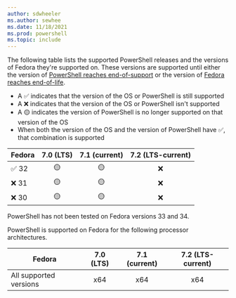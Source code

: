 ```yaml
---
author: sdwheeler
ms.author: sewhee
ms.date: 11/18/2021
ms.prod: powershell
ms.topic: include
---
```

The following table lists the supported PowerShell releases and the versions of Fedora they're
supported on. These versions are supported until either the version of
[PowerShell reaches end-of-support][lifecycle] or the version of
[Fedora reaches end-of-life][eol-fedora].

- A &#x2705; indicates that the version of the OS or PowerShell is still supported
- A &#x274c; indicates that the version of the OS or PowerShell isn't supported
- A &#x1f7e1; indicates the version of PowerShell is no longer supported on that version of the OS
- When both the version of the OS and the version of PowerShell have &#x2705;, that combination is
  supported

|   Fedora    | 7.0 (LTS) | 7.1 (current) | 7.2 (LTS-current) |
| ----------- | :-------: | :-----------: | :---------------: |
| &#x2705; 32 | &#x1f7e1; |   &#x1f7e1;   |     &#x274c;      |
| &#x274c; 31 | &#x1f7e1; |   &#x1f7e1;   |     &#x274c;      |
| &#x274c; 30 | &#x1f7e1; |   &#x1f7e1;   |     &#x274c;      |

PowerShell has not been tested on Fedora versions 33 and 34.

PowerShell is supported on Fedora for the following processor architectures.

|         Fedora         | 7.0 (LTS) | 7.1 (current) | 7.2 (LTS-current) |
| ---------------------- | :-------: | :-----------: | :---------------: |
| All supported versions |    x64    |      x64      |        x64        |

[lifecycle]: /powershell/scripting/install/powershell-support-lifecycle
[eol-fedora]: https://fedoraproject.org/wiki/End_of_life
